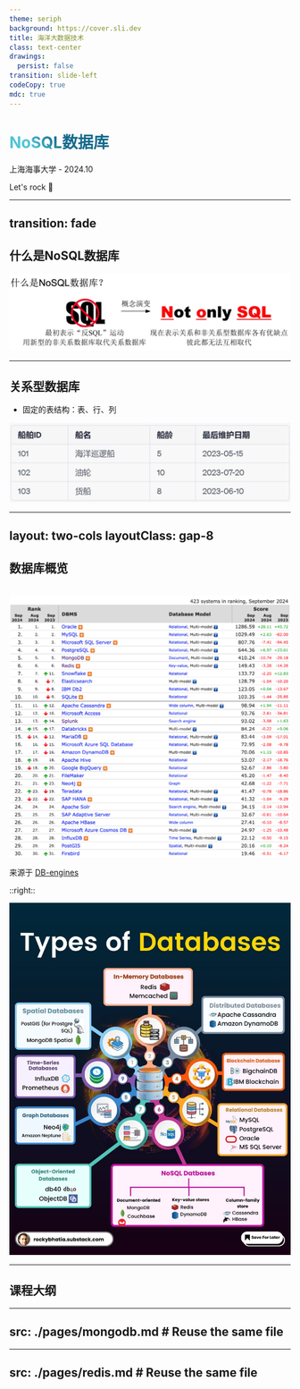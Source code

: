 ```yaml
---
theme: seriph
background: https://cover.sli.dev
title: 海洋大数据技术
class: text-center
drawings:
  persist: false
transition: slide-left
codeCopy: true
mdc: true
---
```


# NoSQL数据库

上海海事大学 - 2024.10

<div class="pt-12">
  <span @click="$slidev.nav.next" class="px-2 py-1 rounded cursor-pointer" hover="bg-white bg-opacity-10">
    Let's rock 🤘<carbon:arrow-right class="inline"/>
  </span>
</div>

<div class="abs-br m-6 flex gap-2">
  <a href="https://github.com/MingLi19/slides" target="_blank" alt="GitHub" title="Open in GitHub"
    class="text-xl slidev-icon-btn opacity-50 !border-none !hover:text-white">
    <carbon-logo-github />
  </a>
</div>

<style>
h1 {
  background-color: #2B90B6;
  background-image: linear-gradient(45deg, #4EC5D4 10%, #146b8c 20%);
  background-size: 100%;
  -webkit-background-clip: text;
  -moz-background-clip: text;
  -webkit-text-fill-color: transparent;
  -moz-text-fill-color: transparent;
}
</style>
---
transition: fade
---

## 什么是NoSQL数据库

<img v-click class="w-100 p-4" border="rounded" src="./images/noSQL.png" alt="noSQL">

---

## 关系型数据库

- 固定的表结构：表、行、列  
<img v-click class="w-100 p-4" border="rounded" src="./images/rmdb_demo.png" alt="noSQL">

---
layout: two-cols
layoutClass: gap-8
---

## 数据库概览

<br />

<img class="w-100" border="rounded" src="./images/db_rank.png" alt="db_rank">

来源于 [DB-engines](https://db-engines.com/en/ranking)

::right::

<img v-click class="w-100" border="rounded" src="./images/db_map.jpeg" alt="db_map">

---

## 课程大纲

<Toc v-click minDepth="1" maxDepth="2"></Toc>


---
src: ./pages/mongodb.md # Reuse the same file
---
---
src: ./pages/redis.md # Reuse the same file
---
